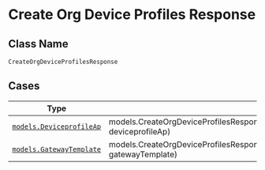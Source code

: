 
# Create Org Device Profiles Response

## Class Name

`CreateOrgDeviceProfilesResponse`

## Cases

| Type | Factory Method |
|  --- | --- |
| [`models.DeviceprofileAp`](../../../doc/models/deviceprofile-ap.md) | models.CreateOrgDeviceProfilesResponseContainer.FromDeviceprofileAp(models.DeviceprofileAp deviceprofileAp) |
| [`models.GatewayTemplate`](../../../doc/models/gateway-template.md) | models.CreateOrgDeviceProfilesResponseContainer.FromGatewayTemplate(models.GatewayTemplate gatewayTemplate) |

